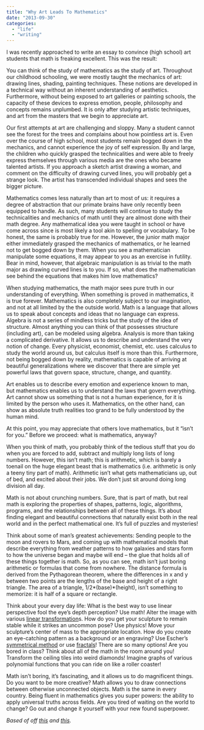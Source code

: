 ```yaml
---
title: "Why Art Leads To Mathematics"
date: "2013-09-30"
categories: 
  - "life"
  - "writing"
---
```


I was recently approached to write an essay to convince (high school) art students that math is freaking excellent. This was the result:

You can think of the study of mathematics as the study of art. Throughout our childhood schooling, we were mostly taught the mechanics of art: drawing lines, shading, painting techniques. These notions are developed in a technical way without an inherent understanding of aesthetics. Furthermore, without being exposed to art galleries or painting schools, the capacity of these devices to express emotion, people, philosophy and concepts remains unplumbed. It is only after studying artistic techniques, and art from the masters that we begin to appreciate art.

Our first attempts at art are challenging and sloppy. Many a student cannot see the forest for the trees and complains about how pointless art is. Even over the course of high school, most students remain bogged down in the mechanics, and cannot experience the joy of self expression. By and large, the children who quickly grasped the technicalities and were able to freely express themselves through various media are the ones who became talented artists. If you approach a sketch artist drawing a woman, and comment on the difficulty of drawing curved lines, you will probably get a strange look. The artist has transcended individual shapes and sees the bigger picture.

Mathematics comes less naturally than art to most of us: it requires a degree of abstraction that our primate brains have only recently been equipped to handle. As such, many students will continue to study the technicalities and mechanics of math until they are almost done with their math degree. Any mathematical idea you were taught in school or have come across since is most likely a tool akin to spelling or vocabulary. To be honest, the same is probably true for me. However, the junior math major either immediately grasped the mechanics of mathematics, or he learned not to get bogged down by them. When you see a mathematician manipulate some equations, it may appear to you as an exercise in futility. Bear in mind, however, that algebraic manipulation is as trivial to the math major as drawing curved lines is to you. If so, what does the mathematician see behind the equations that makes him love mathematics?

When studying mathematics, the math major sees pure truth in our understanding of everything. When something is proved in mathematics, it is true forever. Mathematics is also completely subject to our imagination, and not at all limited by the the outside world. Math is a language that allows us to speak about concepts and ideas that no language can express. Algebra is not a series of mindless tricks but the study of the idea of structure. Almost anything you can think of that possesses structure (including art), can be modeled using algebra. Analysis is more than taking a complicated derivative. It allows us to describe and understand the very notion of change. Every physicist, economist, chemist, etc. uses calculus to study the world around us, but calculus itself is more than this. Furthermore, not being bogged down by reality, mathematics is capable of arriving at beautiful generalizations where we discover that there are simple yet powerful laws that govern space, structure, change, and quantity.

Art enables us to describe every emotion and experience known to man, but mathematics enables us to understand the laws that govern everything. Art cannot show us something that is not a human experience, for it is limited by the person who uses it. Mathematics, on the other hand, can show as absolute truth realities too grand to be fully understood by the human mind.

At this point, you may appreciate that others love mathematics, but it “isn’t for you.” Before we proceed: what is mathematics, anyway?

When you think of math, you probably think of the tedious stuff that you do when you are forced to add, subtract and multiply long lists of long numbers. However, this isn’t math; this is arithmetic, which is barely a toenail on the huge elegant beast that is mathematics (i.e. arithmetic is only a teeny tiny part of math). Arithmetic isn’t what gets mathematicians up, out of bed, and excited about their jobs. We don’t just sit around doing long division all day.

Math is not about crunching numbers. Sure, that is part of math, but real math is exploring the properties of shapes, patterns, logic, algorithms, programs, and the relationships between all of these things. It’s about finding elegant and beautiful connections that naturally exist both in the real world and in the perfect mathematical one. It’s full of puzzles and mysteries!

Think about some of man’s greatest achievements: Sending people to the moon and rovers to Mars, and coming up with mathematical models that describe everything from weather patterns to how galaxies and stars form to how the universe began and maybe will end – the glue that holds all of these things together is math. So, as you can see, math isn’t just boring arithmetic or formulas that come from nowhere. The distance formula is derived from the Pythagorean theorem, where the differences in x and y between two points are the lengths of the base and height of a right triangle. The area of a triangle, 1/2*(base)*(height), isn’t something to memorize: it is half of a square or rectangle.

Think about your every day life: What is the best way to use linear perspective fool the eye’s depth perception? Use math! Alter the image with various [linear transformation](https://legacy-www.math.harvard.edu/archive/21b_fall_03/dodecahedron/index.html)s. How do you get your sculpture to remain stable while it strikes an uncommon pose? Use physics! Move your sculpture’s center of mass to the appropriate location. How do you create an eye-catching pattern as a background or an engraving? Use Escher’s [symmetrical method](https://mcescher.com/gallery/symmetry/) or use [fractals](http://fractalfoundation.org/resources/what-are-fractals/)! There are so many options! Are you bored in class? Think about all of the math in the room around you! Transform the ceiling tiles into weird diamonds! Imagine graphs of various polynomial functions that you can ride on like a roller coaster!

Math isn’t boring, it’s fascinating, and it allows us to do magnificent things. Do you want to be more creative? Math allows you to draw connections between otherwise unconnected objects. Math is the same in every country. Being fluent in mathematics gives you super powers: the ability to apply universal truths across fields. Are you tired of waiting on the world to change? Go out and change it yourself with your new found superpower.

_Based of off [this](http://www.quickanddirtytips.com/education/math/what-math) and [this](http://www.reddit.com/r/math/comments/eo4e1/respectful_question_you_guys_actually_like_this/c19lh2k)._
